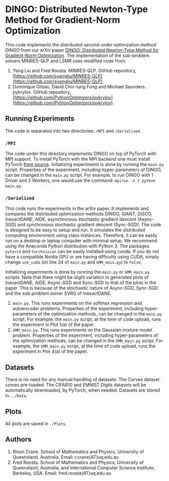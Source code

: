 # DINGO: Distributed Newton-Type Method for Gradient-Norm Optimization

This code implements the distributed second-order optimization method DINGO from our arXiv paper [DINGO: Distributed Newton-Type Method for Gradient-Norm Optimization](https://arxiv.org/abs/1901.05134).
The implementation of the sub-problem solvers MINRES-QLP and LSMR uses modified code from:
1. Yang Liu and Fred Roosta. MINRES-QLP. GitHub repository, [https://github.com/syangliu/MINRES-QLP](https://github.com/syangliu/MINRES-QLP).
2. Dominique Orban, David Chin-lung Fong and Michael Saunders. pykrylov. GitHub repository, [https://github.com/PythonOptimizers/pykrylov](https://github.com/PythonOptimizers/pykrylov).


## Running Experiments

The code is separated into two directories: `/MPI` and `/Serialized`.

### `/MPI`

The code under this directory implements DINGO on top of PyTorch with MPI support.
To install PyTorch with the MPI backend one must install PyTorch [from source](https://github.com/pytorch/pytorch#from-source).
Initializing experiments is done by running the `main.py` script.
Properties of the experiment, including hyper-parameters of DINGO, can be changed in the `main.py` script.
For example, to run DINGO with 1 Driver and 2 Workers, one would use the command:
`mpirun -n 3 python main.py`.

### `/Serialized`

This code runs the experiments in the arXiv paper.
It implements and compares the distributed optimization methods DINGO, GIANT, DiSCO, InexactDANE, AIDE, asynchronous stochastic gradient descent (Async-SGD) and synchronous stochastic gradient descent (Sync-SGD).
The code is designed to be easy to setup and run.
It simulates the distributed computing environment using class instances.
Therefore, it can be easily run on a desktop or laptop computer with minimal setup.
We recommend using the Anaconda Python distribution with Python 3.
The packages `pytorch` and `torchvision` can be easily installed using conda.
If you do not have a compatible Nvidia GPU or are having difficulty using CUDA, simply change `use_cuda` (on line 24 of `main.py` and `GMM_main.py`) to `False`.

Initializing experiments is done by running the `main.py` or `GMM_main.py` scripts.
Note that there might be slight variation in generated plots of InexactDANE, AIDE, Async-SGD and Sync-SGD to that of the plots in the paper.
This is because of the stochastic nature of Async-SGD, Sync-SGD and the sub-problem solver SVRG of InexactDANE.
1. `main.py`.
This runs experiments on the softmax regression and autoencoder problems.
Properties of the experiment, including hyper-parameters of the optimization methods, can be changed in the `main.py` script.
For example, the `main.py` script, at the time of code upload, runs the experiment in Plot 1(a) of the paper.
2. `GMM_main.py`.
This runs experiments on the Gaussian mixture model problem.
Properties of the experiment, including hyper-parameters of the optimization methods, can be changed in the `GMM_main.py`     script.
For example, the `GMM_main.py` script, at the time of code upload, runs the experiment in Plot 4(a) of the paper.


## Datasets

There is no need for any manual handling of datasets.
The Curves dataset comes pre-loaded.
The CIFAR10 and EMNIST Digits datasets will be automatically downloaded, by PyTorch, when needed.
Datasets are stored in `../Data`.


## Plots

All plots are saved in `./Plots`.

## Authors

1. Rixon Crane. School of Mathematics and Physics, University of Queensland, Australia. Email: r.crane(AT)uq.edu.au
2. Fred Roosta. School of Mathematics and Physics, University of Queensland, Australia, and International Computer Science Institute, Berkeley, USA. Email: fred.roosta(AT)uq.edu.au
